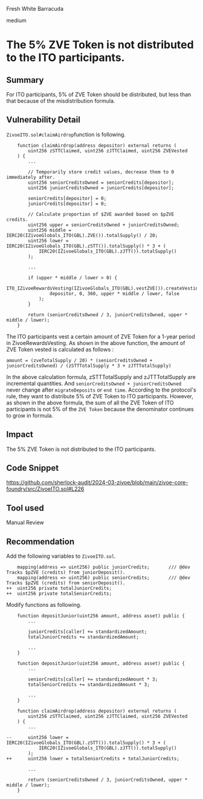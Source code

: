 Fresh White Barracuda

medium

# The 5% ZVE Token is not distributed to the ITO participants.

## Summary
For ITO participants, 5% of ZVE Token should be distributed, but less than that because of the misdistribution formula.

## Vulnerability Detail
`ZivoeITO.sol#claimAirdrop`function is following.
```solidity
    function claimAirdrop(address depositor) external returns (
        uint256 zSTTClaimed, uint256 zJTTClaimed, uint256 ZVEVested
    ) {
        ...

        // Temporarily store credit values, decrease them to 0 immediately after.
        uint256 seniorCreditsOwned = seniorCredits[depositor];
        uint256 juniorCreditsOwned = juniorCredits[depositor];

        seniorCredits[depositor] = 0;
        juniorCredits[depositor] = 0;

        // Calculate proportion of $ZVE awarded based on $pZVE credits.
        uint256 upper = seniorCreditsOwned + juniorCreditsOwned;
        uint256 middle = IERC20(IZivoeGlobals_ITO(GBL).ZVE()).totalSupply() / 20;
        uint256 lower = IERC20(IZivoeGlobals_ITO(GBL).zSTT()).totalSupply() * 3 + (
            IERC20(IZivoeGlobals_ITO(GBL).zJTT()).totalSupply()
        );

        ...

        if (upper * middle / lower > 0) {
            ITO_IZivoeRewardsVesting(IZivoeGlobals_ITO(GBL).vestZVE()).createVestingSchedule(
                depositor, 0, 360, upper * middle / lower, false
            );
        }
        
        return (seniorCreditsOwned / 3, juniorCreditsOwned, upper * middle / lower);
    }
```
The ITO participants vest a certain amount of ZVE Token for a 1-year period in ZivoeRewardsVesting. As shown in the above function, the amount of ZVE Token vested is calculated as follows :

```solidity
amount = (zveTotalSupply / 20) * (seniorCreditsOwned + juniorCreditsOwned) / (zSTTTotalSupply * 3 + zJTTTotalSupply)
```

In the above calculation formula, zSTTTotalSupply and zJTTTotalSupply are incremental quantities.
And `seniorCreditsOwned + juniorCreditsOwned` never change after `migrateDeposits` or `end time`.
According to the protocol's rule, they want to distribute 5% of ZVE Token to ITO participants.
However, as shown in the above formula, the sum of all the ZVE Token of ITO participants is not 5% of the `ZVE Token` because the denominator continues to grow in formula.

## Impact
The 5% ZVE Token is not distributed to the ITO participants.

## Code Snippet
https://github.com/sherlock-audit/2024-03-zivoe/blob/main/zivoe-core-foundry/src/ZivoeITO.sol#L226

## Tool used

Manual Review

## Recommendation
Add the following variables to `ZivoeITO.sol`.
```solidity
    mapping(address => uint256) public juniorCredits;       /// @dev Tracks $pZVE (credits) from juniorDeposit().
    mapping(address => uint256) public seniorCredits;       /// @dev Tracks $pZVE (credits) from seniorDeposit().
++  uint256 private totalJuniorCredits;
++  uint256 private totalSeniorCredits;
```

Modify functions as following.

```solidity
    function depositJunior(uint256 amount, address asset) public {
        ...

        juniorCredits[caller] += standardizedAmount;
        totalJuniorCredits += standardizedAmount;

        ...
    }
```

```solidity
    function depositJunior(uint256 amount, address asset) public {
        ...

        seniorCredits[caller] += standardizedAmount * 3;
        totalSeniorCredits += standardizedAmount * 3;

        ...
    }
```

```solidity
    function claimAirdrop(address depositor) external returns (
        uint256 zSTTClaimed, uint256 zJTTClaimed, uint256 ZVEVested
    ) {
        ...

--      uint256 lower = IERC20(IZivoeGlobals_ITO(GBL).zSTT()).totalSupply() * 3 + (
            IERC20(IZivoeGlobals_ITO(GBL).zJTT()).totalSupply()
        );
++      uint256 lower = totalSeniorCredits + totalJuniorCredits;

        ...
        
        return (seniorCreditsOwned / 3, juniorCreditsOwned, upper * middle / lower);
    }
```